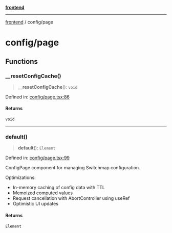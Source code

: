 [**frontend**](../README.md)

***

[frontend](../modules.md) / config/page

# config/page

## Functions

### \_\_resetConfigCache()

> **\_\_resetConfigCache**(): `void`

Defined in: [config/page.tsx:86](https://github.com/PalisadoesFoundation/switchmap-ng/blob/develop/frontend/src/app/config/page.tsx#L86)

#### Returns

`void`

***

### default()

> **default**(): `Element`

Defined in: [config/page.tsx:99](https://github.com/PalisadoesFoundation/switchmap-ng/blob/develop/frontend/src/app/config/page.tsx#L99)

ConfigPage component for managing Switchmap configuration.

Optimizations:
- In-memory caching of config data with TTL
- Memoized computed values
- Request cancellation with AbortController using useRef
- Optimistic UI updates

#### Returns

`Element`
